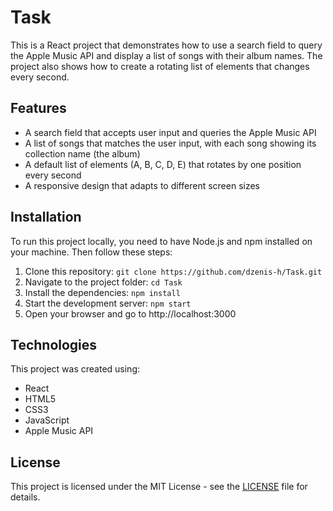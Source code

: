 # Task

This is a React project that demonstrates how to use a search field to query the Apple Music API and display a list of songs with their album names. The project also shows how to create a rotating list of elements that changes every second.

## Features

- A search field that accepts user input and queries the Apple Music API
- A list of songs that matches the user input, with each song showing its collection name (the album)
- A default list of elements (A, B, C, D, E) that rotates by one position every second
- A responsive design that adapts to different screen sizes

## Installation

To run this project locally, you need to have Node.js and npm installed on your machine. Then follow these steps:

1. Clone this repository: `git clone https://github.com/dzenis-h/Task.git`
2. Navigate to the project folder: `cd Task`
3. Install the dependencies: `npm install`
4. Start the development server: `npm start`
5. Open your browser and go to http://localhost:3000

## Technologies

This project was created using:

- React
- HTML5
- CSS3
- JavaScript
- Apple Music API

## License

This project is licensed under the MIT License - see the [LICENSE](./LICENSE) file for details.
